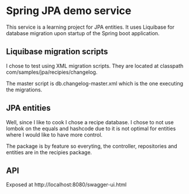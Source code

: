 # Spring JPA demo service


This service is a learning project for JPA entities. It uses Liquibase for database migration upon startup of the Spring boot application.

## Liquibase migration scripts

I chose to test using XML migration scripts. They are located at classpath com/samples/jpa/recipies/changelog. 

The master script is db.changelog-master.xml which is the one executing the migrations.

## JPA entities

Well, since I like to cook I chose a recipe database. I chose to not use lombok on the equals and hashcode due to it is not optimal for entities where I would like to have more control. 

The package is by feature so everyting, the controller, repositories and entities are in the recipies package.

## API 

Exposed at http://localhost:8080/swagger-ui.html 